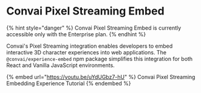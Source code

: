 # Convai Pixel Streaming Embed

{% hint style="danger" %}
Convai Pixel Streaming Embed is currently accessible only with the Enterprise plan.
{% endhint %}

Convai's Pixel Streaming integration enables developers to embed interactive 3D character experiences into web applications. The `@convai/experience-embed` npm package simplifies this integration for both React and Vanilla JavaScript environments.

{% embed url="https://youtu.be/uYdUGbz7-hU" %}
Convai Pixel Streaming Embedding Experience Tutorial
{% endembed %}
